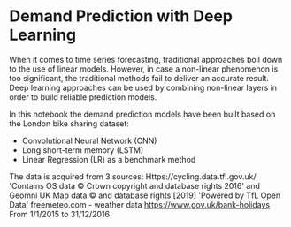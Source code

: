 # Demand Prediction with Deep Learning

When it comes to time series forecasting, traditional approaches boil down to the use of linear models. However, in case a non-linear phenomenon is too significant, the traditional methods fail to deliver an accurate result. Deep learning approaches can be used by combining non-linear layers in order to build reliable prediction models.

In this notebook the demand prediction models have been built based on the London bike sharing dataset: 
- Convolutional Neural Network (CNN)
- Long short-term memory (LSTM)
- Linear Regression (LR) as a benchmark method

The data is acquired from 3 sources:
Https://cycling.data.tfl.gov.uk/ 'Contains OS data © Crown copyright and database rights 2016' and Geomni UK Map data © and database rights [2019] 'Powered by TfL Open Data'
freemeteo.com - weather data
https://www.gov.uk/bank-holidays
From 1/1/2015 to 31/12/2016
